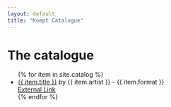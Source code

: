 ```yaml
---
layout: default
title: "Koept Catalogue"
---
```


# The catalogue

<ul>
  {% for item in site.catalog %}
    <li>
      <a href="{{ site.baseurl }}{{ item.url }}">{{ item.title }}</a> by {{ item.artist }} - {{ item.format }} 
      <br>
      <a href="{{ item.externalUrl }}">External Link</a>
    </li>
  {% endfor %}
</ul>
 
